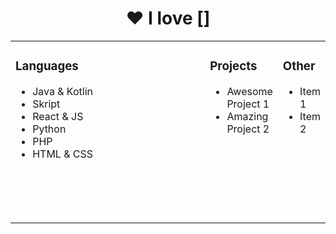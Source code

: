 <h1 align="center">❤️ I love []</h1>

<table width="100%" align="center">
  <tr>
    <td width="100%" valign="top">
      <h3>Languages</h3>
      <ul>
        <li>Java & Kotlin</li>
        <li>Skript</li>
        <li>React & JS</li>
        <li>Python</li>
        <li>PHP</li>
        <li>HTML & CSS</li>
      </ul>
	  	&nbsp; &nbsp; &nbsp; &nbsp; &nbsp; &nbsp; &nbsp; &nbsp; &nbsp; &nbsp; &nbsp; &nbsp; &nbsp; &nbsp; &nbsp; 
    </td>
    <td width="100%" valign="top">
      <h3>Projects</h3>
      <ul>
        <li>Awesome Project 1</li>
        <li>Amazing Project 2</li>
      </ul>  ‎ ‎ ‎ ‎    
	  	&nbsp; &nbsp; &nbsp; &nbsp; &nbsp; &nbsp; &nbsp; &nbsp; &nbsp; &nbsp; &nbsp; &nbsp; &nbsp; &nbsp; &nbsp; &nbsp; &nbsp; &nbsp; &nbsp; &nbsp; &nbsp; &nbsp; &nbsp; &nbsp; &nbsp; &nbsp; &nbsp; &nbsp; &nbsp; &nbsp; &nbsp; &nbsp; &nbsp; &nbsp; &nbsp; &nbsp; &nbsp; &nbsp; &nbsp; &nbsp; 
	 </td>
    <td width="100%" valign="top">
      <h3>Other</h3>
      <ul>
        <li>Item 1</li>
        <li>Item 2</li>
      </ul>
	  	&nbsp; &nbsp; &nbsp; &nbsp; &nbsp; &nbsp; &nbsp; &nbsp; &nbsp; &nbsp; &nbsp; &nbsp; &nbsp; &nbsp; &nbsp; &nbsp; &nbsp; &nbsp; &nbsp; &nbsp; &nbsp; &nbsp; &nbsp; &nbsp; &nbsp; &nbsp; &nbsp; &nbsp; &nbsp; &nbsp; &nbsp; &nbsp; &nbsp; &nbsp; &nbsp; &nbsp; &nbsp; &nbsp; &nbsp; &nbsp; 
    </td>
  </tr>
</table>
